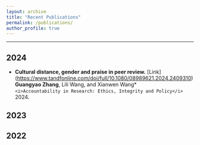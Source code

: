 ```yaml
---
layout: archive
title: "Recent Publications"
permalink: /publications/
author_profile: true
---
```


---
## 2024
- **Cultural distance, gender and praise in peer review.**  [Link] (https://www.tandfonline.com/doi/full/10.1080/08989621.2024.2409310) <br>
**Guangyao Zhang**, Lili Wang, and Xianwen Wang* <br>
`<i>Accountability in Research: Ethics, Integrity and Policy</i>` 2024.  

## 2023

## 2022

